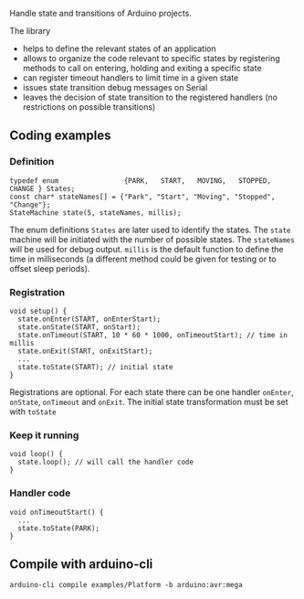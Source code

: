 Handle state and transitions of Arduino projects.

The library
* helps to define the relevant states of an application
* allows to organize the code relevant to specific states by registering methods to call on entering, holding and exiting a specific state
* can register timeout handlers to limit time in a given state
* issues state transition debug messages on Serial
* leaves the decision of state transition to the registered handlers (no restrictions on possible transitions)

## Coding examples
### Definition

```
typedef enum                {PARK,   START,   MOVING,   STOPPED,   CHANGE } States;
const char* stateNames[] = {"Park", "Start", "Moving", "Stopped", "Change"};
StateMachine state(5, stateNames, millis);
```

The enum definitions ```States``` are later used to identify the states. 
The ```state``` machine will be initiated with the number of possible states.
The ```stateNames``` will be used for debug output. 
```millis``` is the default function to define the time in milliseconds (a different method could be given for testing or to offset sleep periods).

### Registration
```
void setup() {
  state.onEnter(START, onEnterStart);
  state.onState(START, onStart);
  state.onTimeout(START, 10 * 60 * 1000, onTimeoutStart); // time in millis
  state.onExit(START, onExitStart);
  ...
  state.toState(START); // initial state
}
```

Registrations are optional.
For each state there can be one handler ```onEnter```, ```onState```, ```onTimeout``` and ```onExit```.
The initial state transformation must be set with ```toState``` 

### Keep it running
```
void loop() {
  state.loop(); // will call the handler code
}
```

### Handler code
```
void onTimeoutStart() {
  ...
  state.toState(PARK);
}
```

 
## Compile with arduino-cli
```
arduino-cli compile examples/Platform -b arduino:avr:mega
```